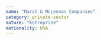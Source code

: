 ```yaml
---
name: "Marsh & McLennan Companies"
category: private-sector
nature: "Entreprise"
nationality: USA
---
```

    